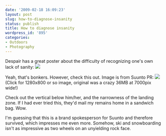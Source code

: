 ```yaml
---
date: '2009-02-18 16:09:23'
layout: post
slug: how-to-diagnose-insanity
status: publish
title: How to diagnose insanity
wordpress_id: '895'
categories:
- Outdoors
- Photography
---
```


Despair has a great poster about the difficulty of recognizing one's own lack of sanity:
[![](http://fnord.phfactor.net/wp-content/uploads/2009/02/insanity.jpg)](http://despair.com/insanity.html)

Yeah, that's bonkers. However, check this out. Image is from Suunto PR:
[![](http://fnord.phfactor.net/wp-content/uploads/2009/02/suunto_mountain_biking-resized-450x306.jpg)](http://fnord.phfactor.net/wp-content/uploads/2009/02/suunto_mountain_biking-resized.jpg)
(Click for 1280x800 or so image, original was a crazy 36MB at 7000pix wide!)

Check out the vertical below him/her, and the narrowness of the landing zone. If I had ever tried this, they'd mail my remains home in a sandwich bag. Wow.

I'm guessing that this is a brand spokesperson for Suunto and therefore survived, which impresses me even more. Somehow, ski and snowboarding isn't as impressive as two wheels on an unyielding rock face.
